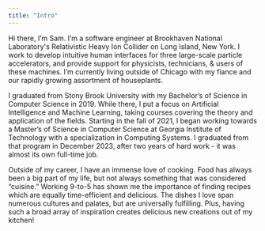 ```yaml
---
title: "Intro"
---
```


Hi there, I’m Sam. I’m a software engineer at Brookhaven National Laboratory's Relativistic Heavy Ion Collider on Long Island, New York. I work to develop intuitive human interfaces for three large-scale particle accelerators, and provide support for physicists, technicians, & users of these machines. I’m currently living outside of Chicago with my fiance and our rapidly growing assortment of houseplants.

I graduated from Stony Brook University with my Bachelor’s of Science in Computer Science in 2019. While there, I put a focus on Artificial Intelligence and Machine Learning, taking courses covering the theory and application of the fields. Starting in the fall of 2021, I began working towards a Master’s of Science in Computer Science at Georgia Institute of Technology with a specialization in Computing Systems. I graduated from that program in December 2023, after two years of hard work - it was almost its own full-time job. 

Outside of my career, I have an immense love of cooking. Food has always been a big part of my life, but not always something that was considered “cuisine.” Working 9-to-5 has shown me the importance of finding recipes which are equally time-efficient and delicious. The dishes I love span numerous cultures and palates, but are universally fulfilling. Plus, having such a broad array of inspiration creates delicious new creations out of my kitchen! 
